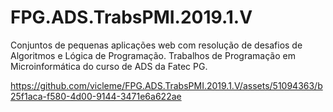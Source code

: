 # FPG.ADS.TrabsPMI.2019.1.V
Conjuntos de pequenas aplicações web com resolução de desafios de Algoritmos e Lógica de Programação. Trabalhos de Programação em Microinformática do curso de ADS da Fatec PG.

https://github.com/vicleme/FPG.ADS.TrabsPMI.2019.1.V/assets/51094363/b25f1aca-f580-4d00-9144-3471e6a622ae

